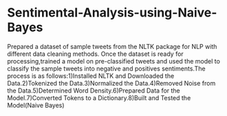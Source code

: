 # Sentimental-Analysis-using-Naive-Bayes
Prepared a dataset of sample tweets from the NLTK package for NLP with different data cleaning methods. Once the dataset is ready for processing,trained a model on pre-classified tweets  and used the model to classify the sample tweets into negative and positives sentiments.The process is as follows:1)Installed NLTK and Downloaded the Data.2)Tokenized the Data.3)Normalized the Data.4)Removed Noise from the Data.5)Determined Word Density.6)Prepared Data for the Model.7)Converted Tokens to a Dictionary.8)Built and Tested the Model(Naive Bayes)

